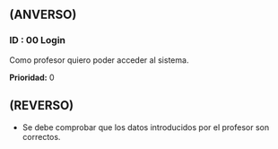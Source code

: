 ## (ANVERSO)
### ID : 00 Login

Como profesor quiero poder acceder al sistema.

**Prioridad:** 0

## (REVERSO)

* Se debe comprobar que los datos introducidos por el profesor son correctos.

